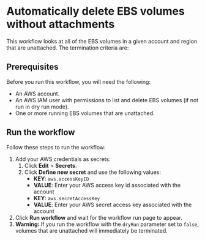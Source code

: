 # Automatically delete EBS volumes without attachments 

This workflow looks at all of the EBS volumes in a given account and region that are unattached. The termination criteria are:

## Prerequisites

Before you run this workflow, you will need the following:
- An AWS account.
- An AWS IAM user with permissions to list and delete EBS volumes (if not
  run in dry run mode).
- One or more running EBS volumes that are unattached. 

## Run the workflow

Follow these steps to run the workflow:
1. Add your AWS credentials as secrets:
   1. Click **Edit** > **Secrets**.
   2. Click **Define new secret** and use the following values:
      - **KEY**: `aws.accessKeyID`
      - **VALUE**: Enter your AWS access key id associated with the account
      - **KEY**: `aws.secretAccessKey`
      - **VALUE**: Enter your AWS secret access key associated with the account
2. Click **Run workflow** and wait for the workflow run page to appear.
3. **Warning:** If you run the workflow with the `dryRun` parameter set to
   `false`, volumes that are unattached will immediately be terminated.
